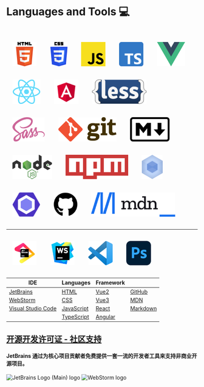 # Languages and Tools 💻

<br>
<img style="margin: 1rem 1rem" src="../.vuepress/public/images/logo/HTML5_logo_and_wordmark.svg.png" height="64" alt="HTML5">

<img style="margin: 1rem 1rem" src="../.vuepress/public/images/logo/CSS3_logo_and_wordmark.svg.png" height="64" alt="CSS3">

<img style="margin: 1rem 1rem" src="../.vuepress/public/images/logo/JavaScript_logo_2.svg" height="64" alt="JavaScript">

<img style="margin: 1rem 1rem" src="../.vuepress/public/images/logo/Typescript_logo_2020.svg.png" height="64" alt="TypeScript">

<img style="margin: 1rem 1rem" src="../.vuepress/public/images/logo/Vue.js_Logo_2.svg.png" height="64" alt="Vue.js">

<img style="margin: 1rem 1rem" src="../.vuepress/public/images/logo/React-icon.svg.png" height="64" alt="React">

<img style="margin: 1rem 1rem" src="../.vuepress/public/images/logo/Angular_full_color_logo.svg.png" height="64" alt="Angular">

<img style="margin: 1rem 1rem" src="../.vuepress/public/images/logo/LESS_Logo.svg.png" height="64" alt="Less">

<img style="margin: 1rem 1rem" src="../.vuepress/public/images/logo/Sass_Logo_Color.svg.png" height="64" alt="Sass">

<img style="margin: 1rem 1rem" src="../.vuepress/public/images/logo/Git-logo.svg.png" height="64" alt="git">

<img style="margin: 1rem 1rem" src="../.vuepress/public/images/logo/Markdown-mark-half.svg.png" height="64" alt="Markdown">

<img style="margin: 1rem 1rem" src="../.vuepress/public/images/logo/Node.js_logo.svg.png" height="64" alt="Nodejs">

<img style="margin: 1rem 1rem" src="../.vuepress/public/images/logo/Npm-logo.svg.png" height="64" alt="Npm">

<img style="margin: 1rem 1rem" src="../.vuepress/public/images/logo/webpack.svg" height="64" alt="webpack">

<img style="margin: 1rem 1rem" src="../.vuepress/public/images/logo/ESLint_logo.svg.png" height="64" alt="ESLint">

<img style="margin: 1rem 1rem" src="../.vuepress/public/images/logo/github.svg.png" height="64" alt="GitHub">

<img style="margin: 1rem 1rem" src="../.vuepress/public/images/logo/MDN_Web_Docs_logo.svg.png" height="64" alt="MDN">
<br><hr>
<img style="margin: 1rem 1rem" src="../.vuepress/public/images/logo/jb_beam.svg" height="64" alt="JetBrains Logo">

<img style="margin: 1rem 1rem" src="../.vuepress/public/images/logo/WebStorm_icon.svg" height="64" alt="WebStorm">

<img style="margin: 1rem 1rem" src="../.vuepress/public/images/logo/Visual_Studio_Code_1.35_icon.svg.png" height="64" alt="VScode">

<img style="margin: 1rem 1rem" src="../.vuepress/public/images/logo/ps_appicon.svg" height="64" alt="PhotoShop">

| IDE                                                   | Languages                                                             | Framework                             |                                             |
|-------------------------------------------------------|-----------------------------------------------------------------------|---------------------------------------|---------------------------------------------|
| [JetBrains](https://www.jetbrains.com/zh-cn/)         | [HTML](https://developer.mozilla.org/zh-CN/docs/Web/HTML)             | [Vue2](https://cn.vuejs.org/)         | [GitHub](https://github.com/)               |
| [WebStorm](https://www.jetbrains.com/zh-cn/webstorm/) | [CSS](https://developer.mozilla.org/zh-CN/docs/Web/CSS)               | [Vue3](https://v3.cn.vuejs.org/)      | [MDN](https://developer.mozilla.org/zh-CN/) |
| [Visual Studio Code](https://code.visualstudio.com/)  | [JavaScript](https://developer.mozilla.org/zh-CN/docs/Web/JavaScript) | [React](https://zh-hans.reactjs.org/) | [Markdown](https://markdown.com.cn/)        |
|                                                       | [TypeScript](https://www.typescriptlang.org/zh/)                      | [Angular](https://angular.cn/)        |                                             |

## [开源开发许可证 - 社区支持](https://www.jetbrains.com/zh-cn/community/opensource/#support)

#### JetBrains 通过为核心项目贡献者免费提供一套一流的开发者工具来支持非商业开源项目。

![JetBrains Logo (Main) logo](https://resources.jetbrains.com/storage/products/company/brand/logos/jb_beam.svg)
![WebStorm logo](https://resources.jetbrains.com/storage/products/company/brand/logos/WebStorm.svg)




